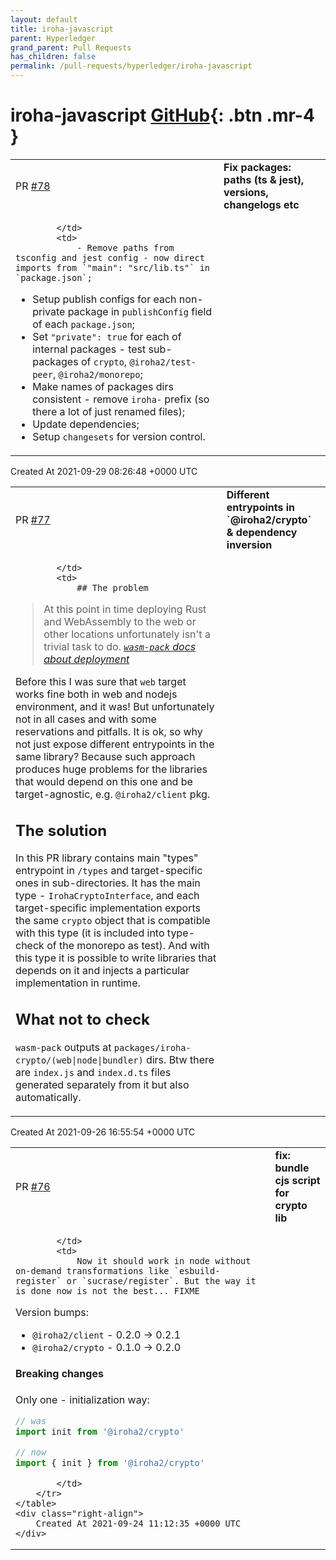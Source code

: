 ```yaml
---
layout: default
title: iroha-javascript
parent: Hyperledger
grand_parent: Pull Requests
has_children: false
permalink: /pull-requests/hyperledger/iroha-javascript
---
```


# iroha-javascript <span class="fs-3 right-align">[GitHub](https://github.com/hyperledger/iroha-javascript){: .btn .mr-4 }</span>


<div>
    <table>
        <tr>
            <td>
                PR <a href="https://github.com/hyperledger/iroha-javascript/pull/78" class=".btn">#78</a>
            </td>
            <td>
                <b>
                    Fix packages: paths (ts & jest), versions, changelogs etc
                </b>
            </td>
        </tr>
        <tr>
            <td>
                
            </td>
            <td>
                - Remove paths from tsconfig and jest config - now direct imports from `"main": "src/lib.ts"` in `package.json`;
- Setup publish configs for each non-private package in `publishConfig` field of each `package.json`;
- Set `"private": true` for each of internal packages - test sub-packages of `crypto`, `@iroha2/test-peer`, `@iroha2/monorepo`;
- Make names of packages dirs consistent - remove `iroha-` prefix (so there a lot of just renamed files);
- Update dependencies;
- Setup `changesets` for version control.
            </td>
        </tr>
    </table>
    <div class="right-align">
        Created At 2021-09-29 08:26:48 +0000 UTC
    </div>
</div>

<div>
    <table>
        <tr>
            <td>
                PR <a href="https://github.com/hyperledger/iroha-javascript/pull/77" class=".btn">#77</a>
            </td>
            <td>
                <b>
                    Different entrypoints in `@iroha2/crypto`  & dependency inversion
                </b>
            </td>
        </tr>
        <tr>
            <td>
                
            </td>
            <td>
                ## The problem

> At this point in time deploying Rust and WebAssembly to the web or other locations unfortunately isn't a trivial task to do.
> *[`wasm-pack` docs about deployment](https://rustwasm.github.io/docs/wasm-bindgen/reference/deployment.html)*

Before this I was sure that `web` target works fine both in web and nodejs environment, and it was! But unfortunately not in all cases and with some reservations and pitfalls. It is ok, so why not just expose different entrypoints in the same library? Because such approach produces huge problems for the libraries that would depend on this one and be target-agnostic, e.g. `@iroha2/client` pkg.

## The solution

In this PR library contains main "types" entrypoint in `/types` and target-specific ones in sub-directories. It has the main type - `IrohaCryptoInterface`, and each target-specific implementation exports the same `crypto` object that is compatible with this type (it is included into type-check of the monorepo as test). And with this type it is possible to write libraries that depends on it and injects a particular implementation in runtime.

## What not to check

`wasm-pack` outputs at `packages/iroha-crypto/(web|node|bundler)` dirs. Btw there are `index.js` and `index.d.ts` files generated separately from it but also automatically.
            </td>
        </tr>
    </table>
    <div class="right-align">
        Created At 2021-09-26 16:55:54 +0000 UTC
    </div>
</div>

<div>
    <table>
        <tr>
            <td>
                PR <a href="https://github.com/hyperledger/iroha-javascript/pull/76" class=".btn">#76</a>
            </td>
            <td>
                <b>
                    fix: bundle cjs script for crypto lib
                </b>
            </td>
        </tr>
        <tr>
            <td>
                
            </td>
            <td>
                Now it should work in node without on-demand transformations like `esbuild-register` or `sucrase/register`. But the way it is done now is not the best... FIXME

Version bumps:

- `@iroha2/client` - 0.2.0 -> 0.2.1
- `@iroha2/crypto` - 0.1.0 -> 0.2.0

#### Breaking changes

Only one - initialization way:

```ts
// was
import init from '@iroha2/crypto'

// now
import { init } from '@iroha2/crypto'
```
            </td>
        </tr>
    </table>
    <div class="right-align">
        Created At 2021-09-24 11:12:35 +0000 UTC
    </div>
</div>

